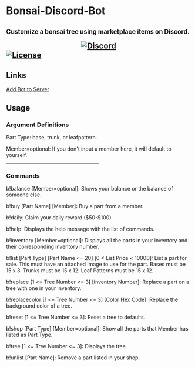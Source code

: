 <h1>Bonsai-Discord-Bot<h2>
<p style="font-size:0.8em;">Customize a bonsai tree using marketplace items on Discord.</p>

<div align="center">
    <a href="https://discord.gg/DjJAhNG">
        <img src="https://discordapp.com/api/guilds/753416400319545374/widget.png?style=banner2" alt="Discord"/>
    </a>
</div>

<a href="https://github.com/xCloudzx/Bonsai-Discord-Bot/blob/master/LICENSE">
    <img src="https://img.shields.io/badge/license-MIT-green?style=for-the-badge" alt="License"/>
</a>

<h2>Links</h2>
<a href="https://discord.com/api/oauth2/authorize?client_id=743898864926589029&permissions=8192&scope=bot">Add Bot to Server</a>

<h2>Usage</h2>
<h3>Argument Definitions</h3>
<p>Part Type: base, trunk, or leafpattern.</p>
<p>Member=optional: If you don't input a member here, it will default to yourself.</p>
<hr width="50%" align="left">
<h3>Commands</h3>
<p>b!balance [Member=optional]: Shows your balance or the balance of someone else.<p>
<p>b!buy [Part Name] [Member]: Buy a part from a member.</p>
<p>b!daily: Claim your daily reward ($50-$100).</p>
<p>b!help: Displays the help message with the list of commands.</p>
<p>b!inventory [Member=optional]: Displays all the parts in your inventory and their corresponding inventory number.</p>
<p>b!list [Part Type] [Part Name <= 20] [0 < List Price < 10000]: List a part for sale. This must have an attached image to use for the part. Bases must be 15 x 3. Trunks must be 15 x 12. Leaf Patterns must be 15 x 12.</p>
<p>b!replace [1 <= Tree Number <= 3] [Inventory Number]: Replace a part on a tree with one in your inventory.</p>
<p>b!replacecolor [1 <= Tree Number <= 3] [Color Hex Code]: Replace the background color of a tree.</p>
<p>b!reset [1 <= Tree Number <= 3]: Reset a tree to defaults.</p>
<p>b!shop [Part Type] [Member=optional]: Show all the parts that Member has listed as Part Type.</p>
<p>b!tree [1 <= Tree Number <= 3]: Displays the tree.</p>
<p>b!unlist [Part Name]: Remove a part listed in your shop.</p>